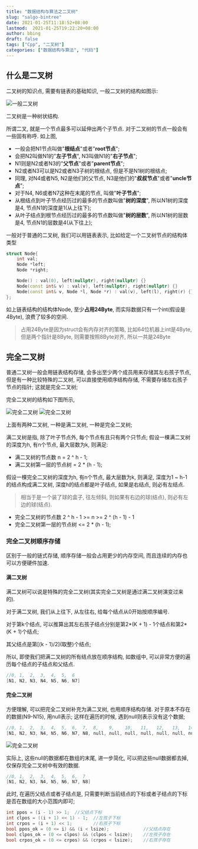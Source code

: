 ```yaml
---
title: "数据结构与算法之二叉树"
slug: "salgo-bintree"
date: 2021-01-25T11:18:52+08:00
lastmod:  2021-01-25T19:22:20+08:00
author: bbing
draft: false
tags: ["Cpp", "二叉树"]
categories: ["数据结构与算法", "代码"]
---
```


## 什么是二叉树

二叉树的知识点, 需要有链表的基础知识, 一般二叉树的结构如图示:

![一般二叉树](https://s3.ax1x.com/2021/01/25/sOk8ij.png "二叉树")

二叉树是一种树状结构.

<!--more-->

所谓二叉, 就是一个节点最多可以延伸出两个子节点. 对于二叉树的节点一般会有一些固有称呼.
如上图,
- 一般会把N1节点叫做"**根结点**"或者"**root节点**";
- 会把N2叫做N1的"**左子节点**", N3叫做N1的"**右子节点**";
- N1则是N2或者N3的"**父节点**"或者"**parent节点**";
- N2或者N3可以是N2或者N3子树的根结点, 但是不是N1树的根结点;
- 同理, 对N4或者N5, N2是他们的父节点, N3是他们的"**叔叔节点**"或者"**uncle节点**";
- 对于N4, N6或者N7这种在末尾的节点, 叫做"**叶子节点**";
- 从根结点到叶子节点经历过的最多的节点数叫做"**树的深度**", 所以N1树的深度是4, 节点N1的深度是1(从上往下);
- 从叶子结点到根节点经历过的最多的节点数叫做"**树的层数**", 所以N1树的层数是4, 节点N1的层数是4(从下往上);

一般对于普通的二叉树, 我们可以用链表表示, 比如给定一个二叉树节点的结构体类型

```C++
struct Node{
    int val;
    Node *left;
    Node *right;

    Node() : val(0), left(nullptr), right(nullptr) {}
    Node(const int& v) : val(v), left(nullptr), right(nullptr) {}
    Node(const int& v, Node *l, Node *r) : val(v), left(l), right(r) {}
};
```

如上链表结构的结构体Node, 至少**占用24Byte**, 而实际数据只有一个int(假设是4Byte), 浪费了较多的空间.

> 占用24Byte是因为struct会有内存对齐的策略, 比如64位机器上int是4Byte, 但是两个指针是8Byte, 则需要按照8Byte对齐, 所以一共是24Byte

## 完全二叉树

普通二叉树一般会用链表结构存储, 会多出至少两个成员用来存储其左右孩子节点, 但是有一种比较特殊的二叉树, 可以直接使用顺序结构存储, 不需要存储左右孩子节点的指针; 这就是完全二叉树;

完全二叉树的结构如下图所示,

![完全二叉树](https://s3.ax1x.com/2021/01/25/sOkNQ0.png "完全二叉树/满二叉树")
![完全二叉树](https://s3.ax1x.com/2021/01/25/sOkUyV.png "完全二叉树")

上面有两种二叉树, 一种是满二叉树, 一种是完全二叉树;

满二叉树是指, 除了叶子节点外, 每个节点有且只有两个只节点; 假设一棵满二叉树的深度为h, 有n个节点, 最大层数为k, 则满足:

- 满二叉树的节点数 n = 2 ^ h - 1;
- 满二叉树第一层的节点树 = 2 * (h - 1);

假设一棵完全二叉树的深度为h, 有n个节点, 最大层数为k, 则满足, 深度为1 ~ h-1的结点构成满二叉树, 深度h的结点都是叶子结点, 如果是右结点, 则必有左结点.
> 相当于是一个装了球的盒子, 往左倾斜, 则如果有右边的球(结点), 则必有左边的球(结点).

- 完全二叉树的节点数 2 ^ h - 1 >= n >= 2 ^ (h - 1) - 1
- 完全二叉树第一层的节点树 <= 2 * (h - 1);

### 完全二叉树顺序存储

区别于一般的链式存储, 顺序存储一般会占用更少的内存空间, 而且连续的内存也可以方便硬件加速.

#### 满二叉树

满二叉树可以说是特殊的完全二叉树(其实完全二叉树是通过满二叉树演变过来的).

对于满二叉树, 我们从上往下, 从左往右, 给每个结点从0开始按顺序编号.

对于第k个结点, 可以推算出其左右孩子结点分别是第2*(K + 1) - 1个结点和第2*(K + 1)个结点;

其父结点是第\[(k - 1)/2\](取整)个结点;

所以, 即使我们把满二叉树的所有结点放在顺序结构, 如数组中, 可以非常方便的遍历每个结点的子结点和父结点.

```C++
//0, 1,  2,  3,  4,  5,  6
[N1, N2, N3, N4, N5, N6, N7]
```

#### 完全二叉树

方便理解, 可以把完全二叉树补充为满二叉树, 也用顺序结构存储. 对于原本不存在的数据(N9-N15), 用null表示; 这样在遍历的时候, 遇到null则表示没有这个数据;

```C++
//0, 1,  2,  3,  4,  5,  6,  7,  8,    9,    10,   11,   12,   13,   14
[N1, N2, N3, N4, N5, N6, N7, N8, null, null, null, null, null, null, null]
```

![完全二叉树](https://s3.ax1x.com/2021/01/25/sOk0wF.png "完全二叉树补充为满二叉树")

实际上, 这些null的数据都在数组的末尾, 进一步简化, 可以把这些null数据都去掉, 仅保存完全二叉树中有效的数据.

```C++
//0, 1,  2,  3,  4,  5,  6,  7
[N1, N2, N3, N4, N5, N6, N7, N8]
```

此时, 在遍历父结点或者子结点是, 只需要判断当前结点的下标或者子结点的下标是否在数组的大小范围内即可;

```C++
int ppos = (i - 1) >> 1;  //父结点下标
int clpos = ((i + 1) << 1) - 1;  //左孩子下标
int crpos = (i + 1) << 1;        //右孩子下标
bool ppos_ok = (0 <= i) && (i < lsize);             //父结点存在
bool clpos_ok = (0 <= clpos) && (clpos < lsize);    //左孩子存在
bool crpos_ok = (0 <= crpos) && (crpos < lsize);    //右孩子存在
```